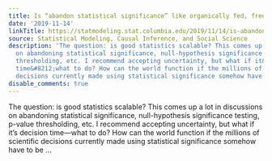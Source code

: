 ```yaml
---
title: Is “abandon statistical significance” like organically fed, free-range chicken?
date: '2019-11-14'
linkTitle: https://statmodeling.stat.columbia.edu/2019/11/14/is-abandon-statistical-significance-like-organically-fed-free-range-chicken/
source: Statistical Modeling, Causal Inference, and Social Science
description: 'The question: is good statistics scalable? This comes up a lot in discussions
  on abandoning statistical significance, null-hypothesis significance testing, p-value
  thresholding, etc. I recommend accepting uncertainty, but what if it&#8217;s decision
  time&#8212;what to do? How can the world function if the millions of scientific
  decisions currently made using statistical significance somehow have to be ...'
disable_comments: true
---
```

The question: is good statistics scalable? This comes up a lot in discussions on abandoning statistical significance, null-hypothesis significance testing, p-value thresholding, etc. I recommend accepting uncertainty, but what if it&#8217;s decision time&#8212;what to do? How can the world function if the millions of scientific decisions currently made using statistical significance somehow have to be ...